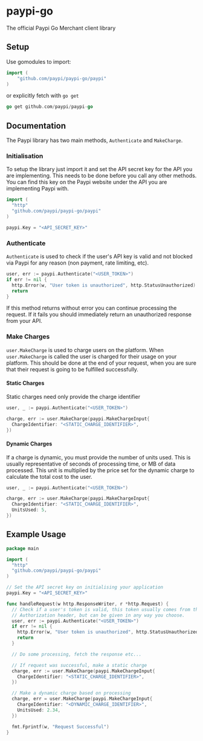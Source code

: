# paypi-go

The official Paypi Go Merchant client library

## Setup

Use gomodules to import:

```go
import (
    "github.com/paypi/paypi-go/paypi"
)
```

or explicitly fetch with `go get`

```go
go get github.com/paypi/paypi-go
```

## Documentation

The Paypi library has two main methods, `Authenticate` and `MakeCharge`.

### Initialisation

To setup the library just import it and set the API secret key for the API you are implementing.
This needs to be done before you call any other methods. You can find this key on the Paypi website
under the API you are implementing Paypi with.

```go
import (
  "http"
  "github.com/paypi/paypi-go/paypi"
)

paypi.Key = "<API_SECRET_KEY>"
```

### Authenticate

`Authenticate` is used to check if the user's API key is valid and not blocked via Paypi
for any reason (non payment, rate limiting, etc).

```go
user, err := paypi.Authenticate("<USER_TOKEN>")
if err != nil {
  http.Error(w, "User token is unauthorized", http.StatusUnauthorized)
  return
}
```

If this method returns without error you can continue processing the request. If it fails
you should immediately return an unauthorized response from your API.

### Make Charges

`user.MakeCharge` is used to charge users on the platform. When `user.MakeCharge` is called the user
is charged for their usage on your platform. This should be done at the end of your request, when you
are sure that their request is going to be fulfilled successfully.

#### Static Charges

Static charges need only provide the charge identifier

```go
user, _ := paypi.Authenticate("<USER_TOKEN>")

charge, err := user.MakeCharge(paypi.MakeChargeInput{
  ChargeIdentifier: "<STATIC_CHARGE_IDENTIFIER>",
})
```

#### Dynamic Charges

If a charge is dynamic, you must provide the number of units used. This is usually representative of
seconds of processing time, or MB of data processed. This unit is multiplied by the price set for the
dynamic charge to calculate the total cost to the user.

```go
user, _ := paypi.Authenticate("<USER_TOKEN>")

charge, err := user.MakeCharge(paypi.MakeChargeInput{
  ChargeIdentifier: "<STATIC_CHARGE_IDENTIFIER>",
  UnitsUsed: 5,
})
```

## Example Usage

```go
package main

import (
  "http"
  "github.com/paypi/paypi-go/paypi"
)

// Set the API secret key on initialising your application
paypi.Key = "<API_SECRET_KEY>"

func handleRequest(w http.ResponseWriter, r *http.Request) {
  // Check if a user's token is valid, this token usually comes from the
  // Authorization header, but can be given in any way you choose.
  user, err := paypi.Authenticate("<USER_TOKEN>")
  if err != nil {
    http.Error(w, "User token is unauthorized", http.StatusUnauthorized)
    return
  }

  // Do some processing, fetch the response etc...

  // If request was successful, make a static charge
  charge, err := user.MakeCharge(paypi.MakeChargeInput{
    ChargeIdentifier: "<STATIC_CHARGE_IDENTIFIER>",
  })

  // Make a dynamic charge based on processing
  charge, err = user.MakeCharge(paypi.MakeChargeInput{
    ChargeIdentifier: "<DYNAMIC_CHARGE_IDENTIFIER>",
    UnitsUsed: 2.34,
  })

  fmt.Fprintf(w, "Request Successful")
}
```

